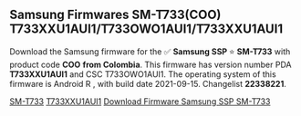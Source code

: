 <h2>Samsung Firmwares SM-T733(COO) T733XXU1AUI1/T733OWO1AUI1/T733XXU1AUI1</h2>
Download the Samsung firmware for the ✅ <strong>Samsung SSP </strong> ⭐ <strong>SM-T733</strong> with product code <strong>COO</strong> <strong> from Colombia</strong>. This firmware has version number PDA <strong>T733XXU1AUI1</strong> and CSC T733OWO1AUI1. The operating system of this firmware is Android R , with build date 2021-09-15. Changelist <strong>22338221</strong>.


[SM-T733](https://samfirm.shop/samsung/model/SM-T733)
[T733XXU1AUI1](https://samfirm.shop/samsung/pda/T733XXU1AUI1)
[Download Firmware Samsung SSP SM-T733](https://samfirm.shop/samsung/firmware/456776)

